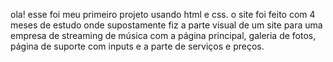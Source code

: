 ola! esse foi meu primeiro projeto usando html e css. o site foi feito com 4 meses de estudo onde supostamente fiz a parte visual de um site para uma empresa de streaming de música com a página principal, galeria de fotos, página de suporte com inputs e a parte de serviços e preços.
